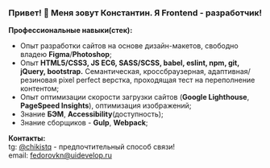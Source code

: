 ### Привет! 👋 Меня зовут Константин. Я Frontend - разработчик!

**Профессиональные навыки(стек):** 
* Опыт разработки сайтов на основе дизайн-макетов, свободно владею **Figma**/**Photoshop**;
* Опыт **HTML5/CSS3, JS EC6, SASS/SCSS, babel, eslint, npm, git, jQuery, bootstrap.** Семантическая, кроссбраузерная, адаптивная/резиновая pixel perfect верстка, проходящая тест на переполнение контентом;
* Опыт оптимизации скорости загрузки сайтов (**Google Lighthouse**, **PageSpeed Insights**), оптимизация изображений;
* Знание **БЭМ**, **Accessibility**(доступность);
* Знание сборщиков - **Gulp**, **Webpack**;

**Контакты:** </br>
tg: [@chikistq](https://t.me/Chikistq) - предпочтительный способ связи! </br>
email: fedorovkn@uidevelop.ru
